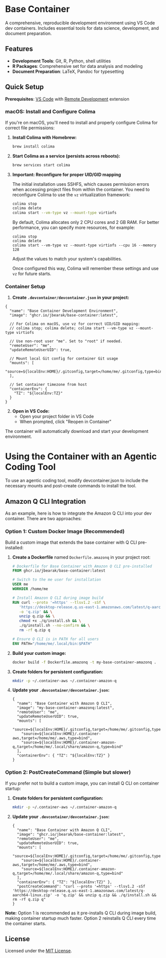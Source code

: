 # Base Container

A comprehensive, reproducible development environment using VS Code dev containers. Includes essential tools for data science, development, and document preparation.

## Features
- **Development Tools**: Git, R, Python, shell utilities
- **R Packages**: Comprehensive set for data analysis and modeling  
- **Document Preparation**: LaTeX, Pandoc for typesetting

## Quick Setup

**Prerequisites**: [VS Code](https://code.visualstudio.com/) with [Remote Development](https://marketplace.visualstudio.com/items?itemName=ms-vscode-remote.vscode-remote-extensionpack) extension

### macOS: Install and Configure Colima

If you're on macOS, you'll need to install and properly configure Colima for correct file permissions:

1. **Install Colima with Homebrew:**
   ```bash
   brew install colima
   ```

2. **Start Colima as a service (persists across reboots):**
   ```bash
   brew services start colima
   ```

3. **Important: Reconfigure for proper UID/GID mapping**
   
   The initial installation uses SSHFS, which causes permission errors when accessing project files from within the container. You need to reconfigure Colima to use the `vz` virtualization framework:
   
   ```bash
   colima stop
   colima delete
   colima start --vm-type vz --mount-type virtiofs
   ```
   
   By default, Colima allocates only 2 CPU cores and 2 GB RAM. For better performance, you can specify more resources, for example:
   ```
   colima stop
   colima delete
   colima start --vm-type vz --mount-type virtiofs --cpu 16 --memory 128
   ```
   Adjust the values to match your system's capabilities.

   Once configured this way, Colima will remember these settings and use `vz` for future starts.

### Container Setup

1. **Create `.devcontainer/devcontainer.json` in your project:**

```jsonc
{
  "name": "Base Container Development Environment",
  "image": "ghcr.io/jbearak/base-container:latest",

  // For Colima on macOS, use vz for correct UID/GID mapping:
  // colima stop; colima delete; colima start --vm-type vz --mount-type virtiofs

  // Use non-root user "me". Set to "root" if needed.
  "remoteUser": "me",
  "updateRemoteUserUID": true,

  // Mount local Git config for container Git usage
  "mounts": [
    "source=${localEnv:HOME}/.gitconfig,target=/home/me/.gitconfig,type=bind,consistency=cached,readonly"
  ],

  // Set container timezone from host
  "containerEnv": {
    "TZ": "${localEnv:TZ}"
  }
}
```

2. **Open in VS Code:**
   - Open your project folder in VS Code
   - When prompted, click "Reopen in Container"

The container will automatically download and start your development environment.

# Using the Container with an Agentic Coding Tool

To use an agentic coding tool, modify devcontainer.json to include the necessary mounts and post-create commands to install the tool.

## Amazon Q CLI Integration

As an example, here is how to integrate the Amazon Q CLI into your dev container. There are two approaches:

### Option 1: Custom Docker Image (Recommended)

Build a custom image that extends the base container with Q CLI pre-installed:

1. **Create a Dockerfile** named `Dockerfile.amazonq` in your project root:
   ```dockerfile
   # Dockerfile for Base Container with Amazon Q CLI pre-installed
   FROM ghcr.io/jbearak/base-container:latest

   # Switch to the me user for installation
   USER me
   WORKDIR /home/me

   # Install Amazon Q CLI during image build
   RUN curl --proto '=https' --tlsv1.2 -sSf \
      'https://desktop-release.q.us-east-1.amazonaws.com/latest/q-aarch64-linux.zip' \
      -o 'q.zip' && \
      unzip q.zip && \
      chmod +x ./q/install.sh && \
      ./q/install.sh --no-confirm && \
      rm -rf q.zip q

   # Ensure Q CLI is in PATH for all users
   ENV PATH="/home/me/.local/bin:$PATH"
   ```

2. **Build your custom image:**
   ```bash
   docker build -f Dockerfile.amazonq -t my-base-container-amazonq .
   ```

3. **Create folders for persistent configuration:**
   ```bash
   mkdir -p ~/.container-aws ~/.container-amazon-q
   ```

4. **Update your `.devcontainer/devcontainer.json`:**
   ```jsonc
   {
     "name": "Base Container with Amazon Q CLI",
     "image": "my-base-container-amazonq:latest",
     "remoteUser": "me",
     "updateRemoteUserUID": true,
     "mounts": [
       "source=${localEnv:HOME}/.gitconfig,target=/home/me/.gitconfig,type=bind,readonly",
       "source=${localEnv:HOME}/.container-aws,target=/home/me/.aws,type=bind",
       "source=${localEnv:HOME}/.container-amazon-q,target=/home/me/.local/share/amazon-q,type=bind"
     ],
     "containerEnv": { "TZ": "${localEnv:TZ}" }
   }
   ```

### Option 2: PostCreateCommand (Simple but slower)

If you prefer not to build a custom image, you can install Q CLI on container startup:

1. **Create folders for persistent configuration:**
   ```bash
   mkdir -p ~/.container-aws ~/.container-amazon-q
   ```

2. **Update your `.devcontainer/devcontainer.json`:**
   ```jsonc
   {
     "name": "Base Container with Amazon Q CLI",
     "image": "ghcr.io/jbearak/base-container:latest",
     "remoteUser": "me",
     "updateRemoteUserUID": true,
     "mounts": [
       "source=${localEnv:HOME}/.gitconfig,target=/home/me/.gitconfig,type=bind,readonly",
       "source=${localEnv:HOME}/.container-aws,target=/home/me/.aws,type=bind",
       "source=${localEnv:HOME}/.container-amazon-q,target=/home/me/.local/share/amazon-q,type=bind"
     ],
     "containerEnv": { "TZ": "${localEnv:TZ}" },
     "postCreateCommand": "curl --proto '=https' --tlsv1.2 -sSf 'https://desktop-release.q.us-east-1.amazonaws.com/latest/q-aarch64-linux.zip' -o 'q.zip' && unzip q.zip && ./q/install.sh && rm -rf q.zip q"
   }
   ```

**Note:** Option 1 is recommended as it pre-installs Q CLI during image build, making container startup much faster. Option 2 reinstalls Q CLI every time the container starts.

## License

Licensed under the [MIT License](LICENSE.txt).
